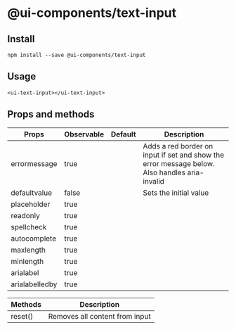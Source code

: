 # @ui-components/text-input

## Install
```
npm install --save @ui-components/text-input
```

## Usage
```
<ui-text-input></ui-text-input>
```

## Props and methods
|  Props | Observable | Default | Description |
| --- | --- | --- | --- |
| errormessage | true | | Adds a red border on input if set and show the error message below. Also handles aria-invalid |
| defaultvalue | false | | Sets the initial value |
| placeholder | true | | |
| readonly | true | | |
| spellcheck | true | | |
| autocomplete | true | | |
| maxlength | true | | |
| minlength | true | | |
| arialabel | true | | |
| arialabelledby | true | | |

| Methods | Description |
| --- | --- |
| reset() | Removes all content from input |
